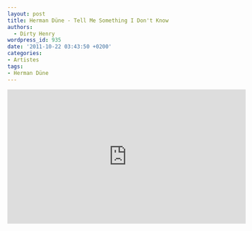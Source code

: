 ```yaml
---
layout: post
title: Herman Düne - Tell Me Something I Don't Know
authors:
  - Dirty Henry
wordpress_id: 935
date: '2011-10-22 03:43:50 +0200'
categories:
- Artistes
tags:
- Herman Düne
---
```

<iframe width="540" height="304" src="http://www.youtube.com/embed/hY_wuw2u5lY" frameborder="0" allowfullscreen></iframe>
